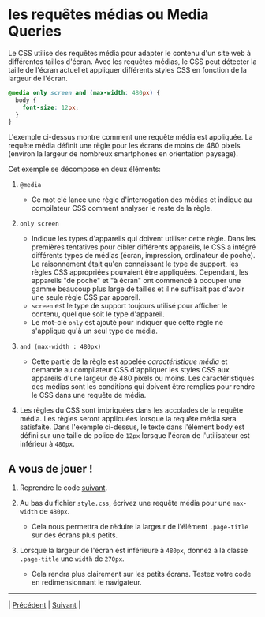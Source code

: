 # les requêtes médias ou Media Queries

Le CSS utilise des requêtes média pour adapter le contenu d'un site web à différentes tailles d'écran. Avec les requêtes médias, le CSS peut détecter la taille de l'écran actuel et appliquer différents styles CSS en fonction de la largeur de l'écran.

```css
@media only screen and (max-width: 480px) {
  body {
    font-size: 12px;
  }
}
```

L'exemple ci-dessus montre comment une requête média est appliquée.
La requête média définit une règle pour les écrans de moins de 480 pixels (environ la largeur de nombreux smartphones en orientation paysage).

Cet exemple se décompose en deux éléments:

1. `@media`
    - Ce mot clé lance une règle d'interrogation des médias et indique au compilateur CSS comment analyser le reste de la règle.
 
2. `only screen`
    - Indique les types d'appareils qui doivent utiliser cette règle. Dans les premières tentatives pour cibler différents appareils, le CSS a intégré différents types de médias (écran, impression, ordinateur de poche). Le raisonnement était qu'en connaissant le type de support, les règles CSS appropriées pouvaient être appliquées. Cependant, les appareils "de poche" et "à écran" ont commencé à occuper une gamme beaucoup plus large de tailles et il ne suffisait pas d'avoir une seule règle CSS par appareil.
    - `screen` est le type de support toujours utilisé pour afficher le contenu, quel que soit le type d'appareil. 
    - Le mot-clé `only` est ajouté pour indiquer que cette règle ne s'applique qu'à un seul type de média.
    
3. `and (max-width : 480px)`
    - Cette partie de la règle est appelée *caractéristique média* et demande au compilateur CSS d'appliquer les styles CSS aux appareils d'une largeur de 480 pixels ou moins. Les caractéristiques des médias sont les conditions qui doivent être remplies pour rendre le CSS dans une requête de média.

4. Les règles du CSS sont imbriquées dans les accolades de la requête média. Les règles seront appliquées lorsque la requête média sera satisfaite. Dans l'exemple ci-dessus, le texte dans l'élément body est défini sur une taille de police de `12px` lorsque l'écran de l'utilisateur est inférieur à `480px`.

## A vous de jouer !

1. Reprendre le code [suivant](./versions-exercices/v0-10-11/).

2. Au bas du fichier `style.css`, écrivez une requête média pour une `max-width` de `480px`.
    - Cela nous permettra de réduire la largeur de l'élément `.page-title` sur des écrans plus petits.
  
3. Lorsque la largeur de l'écran est inférieure à `480px`, donnez à la classe `.page-title` une `width` de `270px`.
    - Cela rendra plus clairement sur les petits écrans. Testez votre code en redimensionnant le navigateur.
  
___
| [Précédent](./10-intro-reactivite.md)       | [Suivant](./12-plage.md)        |
